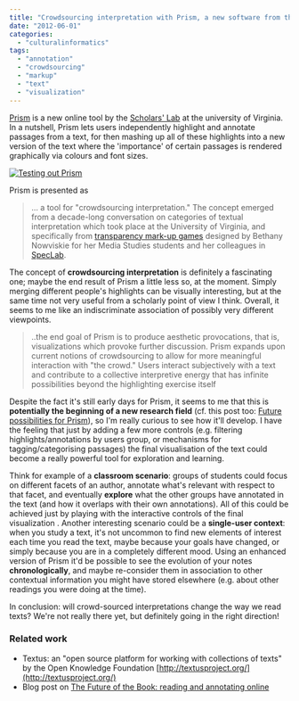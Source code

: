 ```yaml
---
title: "Crowdsourcing interpretation with Prism, a new software from the Scholar's Lab"
date: "2012-06-01"
categories: 
  - "culturalinformatics"
tags: 
  - "annotation"
  - "crowdsourcing"
  - "markup"
  - "text"
  - "visualization"
---
```


[Prism](http://prism.scholarslab.org/pages/index?locale=en) is a new online tool by the [Scholars' Lab](http://www.scholarslab.org/) at the university of Virginia. In a nutshell, Prism lets users independently highlight and annotate passages from a text, for then mashing up all of these highlights into a new version of the text where the 'importance' of certain passages is rendered graphically via colours and font sizes.

[![Testing out Prism](/media/static/blog_img/7212050036_8a2f252b9e.jpg)](http://www.flickr.com/photos/mikele/7212050036/ "Testing out Prism by MagIcReBirth, on Flickr")

Prism is presented as

> ... a tool for "crowdsourcing interpretation." The concept emerged from a decade-long conversation on categories of textual interpretation which took place at the University of Virginia, and specifically from [transparency mark-up games](http://www.scholarslab.org/digital-humanities/crowdsourcing-interpretation/) designed by Bethany Nowviskie for her Media Studies students and her colleagues in [SpecLab](http://books.google.com/books/about/SpecLab.html?id=VPXCk396uPYC).

The concept of **crowdsourcing interpretation** is definitely a fascinating one; maybe the end result of Prism a little less so, at the moment. Simply merging different people's highlights can be visually interesting, but at the same time not very useful from a scholarly point of view I think. Overall, it seems to me like an indiscriminate association of possibly very different viewpoints.

> ..the end goal of Prism is to produce aesthetic provocations, that is, visualizations which provoke further discussion. Prism expands upon current notions of crowdsourcing to allow for more meaningful interaction with "the crowd." Users interact subjectively with a text and contribute to a collective interpretive energy that has infinite possibilities beyond the highlighting exercise itself

Despite the fact it's still early days for Prism, it seems to me that this is **potentially the beginning of a new research field** (cf. this post too: [Future possibilities for Prism](http://www.scholarslab.org/dh-developer/future-possibilities-for-prism/)), so I'm really curious to see how it'll develop. I have the feeling that just by adding a few more controls (e.g. filtering highlights/annotations by users group, or mechanisms for tagging/categorising passages) the final visualisation of the text could become a really powerful tool for exploration and learning.

Think for example of a **classroom scenario**: groups of students could focus on different facets of an author, annotate what's relevant with respect to that facet, and eventually **explore** what the other groups have annotated in the text (and how it overlaps with their own annotations). All of this could be achieved just by playing with the interactive controls of the final visualization . Another interesting scenario could be a **single-user context**: when you study a text, it's not uncommon to find new elements of interest each time you read the text, maybe because your goals have changed, or simply because you are in a completely different mood. Using an enhanced version of Prism it'd be possible to see the evolution of your notes **chronologically**, and maybe re-consider them in association to other contextual information you might have stored elsewhere (e.g. about other readings you were doing at the time).

In conclusion: will crowd-sourced interpretations change the way we read texts? We're not really there yet, but definitely going in the right direction!

### Related work

- Textus: an "open source platform for working with collections of texts" by the Open Knowledge Foundation [http://textusproject.org/](http://textusproject.org/)
- Blog post on [The Future of the Book: reading and annotating online](http://www.michelepasin.org/blog/2012/03/01/the-future-of-the-book/)
